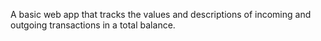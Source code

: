 A basic web app that tracks the values and descriptions of incoming and outgoing transactions in a total balance.